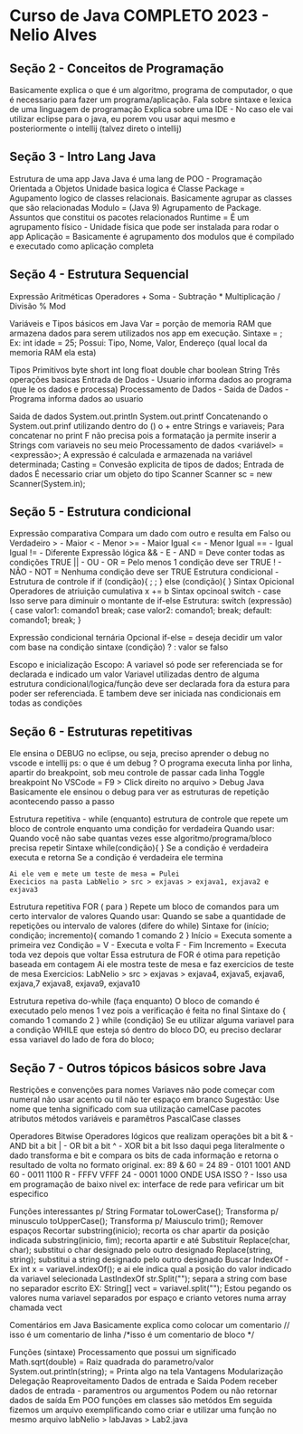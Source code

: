 # Curso de Java COMPLETO 2023 - Nelio Alves

## Seção 2 - Conceitos de Programação

Basicamente explica o que é um algoritmo, programa de computador, o que é necessario para fazer um programa/aplicação.
Fala sobre sintaxe e lexica de uma linguagem de programação
Explica sobre uma IDE - No caso ele vai utilizar eclipse para o java, eu porem vou usar aqui mesmo e posteriormente o intellij (talvez direto o intellij)


## Seção 3 - Intro Lang Java

Estrutura de uma app Java
    Java é uma lang de POO - Programação Orientada a Objetos
    Unidade basica logica é  Classe
    Package = Agupamento logico de classes relacionais. Basicamente agrupar as classes que são relacionadas
    Modulo = (Java 9) Agrupamento de Package. Assuntos que constitui os pacotes relacionados
        Runtime = É um agrupamento físico - Unidade física que pode ser instalada para rodar o app
    Aplicação = Basicamente é agrupamento dos modulos que é compilado e executado como aplicação completa

## Seção 4 - Estrutura Sequencial

Expressão Aritméticas
Operadores
    + Soma
    - Subtração
    * Multiplicação
    / Divisão
    % Mod

Variáveis e Tipos básicos em Java
Var = porção de memoria RAM que armazena dados para serem utilizados nos app em execução.
    Sintaxe <tipo> <nome> = <valor da var>;
       Ex: int idade = 25;
    Possui: Tipo, Nome, Valor, Endereço (qual local da memoria RAM ela esta)

Tipos Primitivos
    byte
    short
    int
    long
    float
    double
    char
    boolean
    String
Três operações basicas
    Entrada de Dados - Usuario informa dados ao programa (que le os dados e processa)
    Processamento de Dados - 
    Saida de Dados - Programa informa dados ao usuario

Saida de dados
    System.out.println
    System.out.printf 
    Concatenando o System.out.prinf utilizando dentro do () o + entre Strings e variaveis;
        Para concatenar no print F não precisa pois a formatação ja permite inserir a Strings com variaveis no seu meio
Processamento de dados
    <variável> = <expressão>;
        A expressão é calculada e armazenada na variável determinada;
    Casting = Convesão explicita de tipos de dados;
Entrada de dados
    É necessario criar um objeto do tipo Scanner
        Scanner sc = new Scanner(System.in);

## Seção 5 - Estrutura condicional

Expressão comparativa
    Compara um dado com outro e resulta em Falso ou Verdadeiro
    >  - Maior
    <  - Menor
    >= - Maior Igual
    <= - Menor Igual
    == - Igual Igual 
    != - Diferente
Expressão lógica
    && - E - AND = Deve conter todas as condições TRUE
    || - OU - OR = Pelo menos 1 condição deve ser TRUE
    !  - NÃO - NOT = Nenhuma condição deve ser TRUE
Estrutura condicional - Estrutura de controle
    if
        if (condição){
            <comando1>;
            <comando2>;
        }
    else (condição){
        <comanado1>
    }
Sintax Opicional
    Operadores de atriuição cumulativa
        x += b <isso soma x = x+b>
Sintax opcinoal
    switch - case
        Isso serve para diminuir o montante de if-else
        Estrutura:
        switch (expressão){
            case valor1:
                comando1
                break;
            case valor2:
                comando1;
                break;
            default:
                comando1;
                break;
        }

Expressão condicional ternária
    Opcional if-else = deseja decidir um valor com base na condição
    sintaxe
        (condição) ? <valor se verdadeiro> : valor se falso
    
Escopo e inicialização
    Escopo: A variavel só pode ser referenciada se for declarada e indicado um valor
        Variavel utilizadas dentro de alguma estrutura condicional/logica/função deve ser 
        declarada fora da estura para poder ser referenciada. E tambem deve ser iniciada nas condicionais em todas as condições 

 ## Seção 6 - Estruturas repetitivas

Ele ensina o DEBUG no eclipse, ou seja, preciso aprender o debug no vscode e intellij
    ps: o que é um debug ?
        O programa executa linha por linha, apartir do breakpoint, sob meu controle de passar cada linha
    Toggle breakpoint
        No VSCode = F9 > Click direito no arquivo > Debug Java
    Basicamente ele ensinou o debug para ver as estruturas de repetição acontecendo passo a passo

Estrutura repetitiva - while (enquanto)
    estrutura de controle que repete um bloco de controle enquanto uma condição for verdadeira
    Quando usar: Quando você não sabe quantas vezes esse algoritmo/programa/bloco precisa repetir
    Sintaxe
        while(condição){
            <comando1>
            <comando2>
        }
        Se a condição é verdadeira executa e retorna
        Se a condição é verdadeira ele termina
    
    Ai ele vem e mete um teste de mesa = Pulei
    Execicios na pasta LabNelio > src > exjavas > exjava1, exjava2 e exjava3

Estrutura repetitiva FOR ( para )
    Repete um bloco de comandos para um certo intervalor de valores
    Quando usar: Quando se sabe a quantidade de repetições ou intervalo de valores (difere do while)
    Sintaxe
        for (início; condição; incremento){
            comando 1
            comando 2
        }
        Início = Executa somente a primeira vez
        Condição = V - Executa e volta F - Fim
        Incremento = Executa toda vez depois que voltar
    Essa estrutura de FOR é otima para repetição baseada em contagem
    Ai ele mostra teste de mesa e faz exercicios de teste de mesa
    Exercicios:
        LabNelio > src > exjavas > exjava4, exjava5, exjava6, exjava,7 exjava8, exjava9, exjava10

Estrutura repetiva do-while (faça enquanto)
    O bloco de comando é executado pelo menos 1 vez pois a verificação é feita no final
    Sintaxe
    do {
        comando 1 
        comando 2
    } while (condição)
    Se eu utilizar alguma variavel para a condição WHILE que esteja só dentro do bloco DO, eu preciso declarar
    essa variavel do lado de fora do bloco;

## Seção 7 - Outros tópicos básicos sobre Java
Restrições e convenções para nomes
Variaves
        não pode começar com numeral
        não usar acento ou til
        não ter espaço em branco
        Sugestão: Use nome que tenha significado com sua utilização
    camelCase
        pacotes
        atributos
        métodos
        variáveis e paramêtros
    PascalCase
        classes
    
Operadores Bitwise
    Operadores lógicos que realizam operações bit a bit
    & - AND bit a bit
    | - OR bit a bit
    ^ - XOR bit a bit
        Isso daqui pega literalmente o dado transforma e bit e compara os bits de cada informação e retorna
        o resultado de volta no formato original. 
        ex: 
        89 & 60 = 24
            89 - 0101 1001
           AND
            60 - 0011 1100
            R  - FFFV VFFF
            24 - 0001 1000
        ONDE USA ISSO ? - Isso usa em programação de baixo nivel ex: interface de rede para vefiricar um bit especifico

Funções interessantes p/ String
    Formatar
        toLowerCase(); Transforma p/ minusculo
        toUpperCase(); Transforma p/ Maiusculo
        trim(); Remover espaços
    Recortar
        substring(inicio); recorta os char apartir da posição indicada
        substring(inicio, fim); recorta apartir e até 
    Substituir
        Replace(char, char); substitui o char designado pelo outro designado
        Replace(string, string); substitui a string designado pelo outro designado
    Buscar 
        IndexOf - Ex int x = variavel.indexOf(); e ai ele indica qual a posição do valor indicado da variavel selecionada
        LastIndexOf
    str.Split(""); separa a string com base no separador escrito
        EX: String[] vect = variavel.split("");
            Estou pegando os valores numa variavel separados por espaço e crianto vetores numa array chamada vect

Comentários em Java
    Basicamente explica como colocar um comentario 
        // isso é um comentario de linha
        /*isso é um comentario de bloco */
    
Funções (sintaxe)
    Processamento que possui um significado
        Math.sqrt(double) = Raiz quadrada do parametro/valor
        System.out.println(string); = Printa algo na tela
    Vantagens
        Modularização
        Delegação 
        Reaproveitamento
    Dados de entrada e Saida
        Podem receber dados de entrada - paramentros ou argumentos
        Podem ou não retornar dados de saída
    Em POO funções em classes são metódos
    Em seguida fizemos um arquivo exemplificando como criar e utilizar uma função no mesmo arquivo
        labNelio > labJavas > Lab2.java


